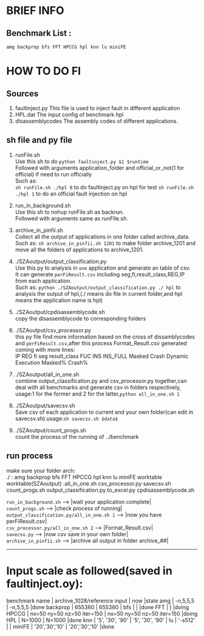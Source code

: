 # BRIEF INFO
## Benchmark List :
	amg backprop bfs FFT HPCCG hpl knn lu miniFE
# HOW TO DO FI
## Sources
1. faultinject.py 
	This file is used to inject fault in different application
2. HPL.dat
	The input config of benchmark hpl 
3. disassemblycodes
	The assembly codes of different applications.
## sh file and py file
1. runFile.sh  
	Use this sh to do ```python faultinject.py $1 $runtime```  
	Followed with arguments application_folder and official_or_not(1 for official) if need to run officially  
	Such as:  
		``` sh runFile.sh ./hpl 0 ``` to do faultinject.py on hpl for test
		``` sh runFile.sh ./hpl 1 ``` to do an official fault injection on hpl
2. run_in_background.sh  
	Use this sh to nohup runFile.sh as backrun.  
	Followed with arguments same as runFIle.sh.  
3. archive_in_pinfii.sh  
	Collect all the output of applications in one folder called archive_data.  
	Such as:
		``` sh archive_in_pinfii.sh 1201 ``` to make folder archive_1201 and move all the folders of applications to archive_1201.  

4. ./SZAoutput/output_classification.py  
	Use this py to analysis in `one` application and generate an table of csv.  
	It can generate `perFiResult.csv` including  seg,fi,result_class,REG,IP  from each application.  
	Such as:
		``` python ./SZAoutput/output_classification.py ./ hpl ``` to analysis the output of hpl,(./ means do file in current folder,and hpl means the application name is hpl)  
5. ./SZAoutput/cpdisassemblycode.sh  
copy the disassemblycode to corresponding folders 
6. ./SZAoutput/csv_processor.py  
this py file find more information based on the cross of dissamblycodes and `perFiResult.csv`,after this process Format_Result.csv generated coming with more lines:  
IP	REG	fi	seg	result_class	FUC	INS	INS_FULL	Masked	Crash	Dynamic Execution	Masked%	Crash%
7. ./SZAoutput/all_in_one.sh  
   	combine output_classification.py and csv_processor.py together,can deal with all benchmarks and generate csv in folders respectively,  
   	usage:1 for the former and 2 for the latter,`python all_in_one.sh 1`  
10. ./SZAoutput/savecsv.sh  
	Save csv of each application to current and your own folder(can edit in savecsv.sh).usage:`sh savecsv.sh $data$`  
11. ./SZAoutput/count_progs.sh  
    	count the process of the running of ../benchmark
## run process 
make sure your folder arch:  
./ : amg backprop bfs FFT HPCCG hpl knn lu miniFE worktable  
worktable(SZAoutput) :all_in_one.sh         csv_processor.py          savecsv.sh	count_progs.sh        output_classification.py  to_excel.py	cpdisassemblycode.sh  

`run_in_background.sh`		--> |wait your application complete|  
`count_progs.sh`	--> |check process of running|  
`output_classification.py/all_in_one.sh 1` --> |now you have perFiResult.csv|  
`csv_processor.py/all_in_one.sh 2`	--> |Format_Result.csv|  
`savecsv.py` 			--> |now csv save in your own folder|  
`archive_in_pinfii.sh`		--> |archive all output in folder archive_##|  

-----

# Input scale as followed(saved in faultinject.oy):
benchmark name 	| archive_1028/reference input	| now				|state
amg		| -n,5,5,5			| -n,5,5,5			|done
backprop	| 655360			| 655360			|
bfs		|				| 				|done
FFT		|				|				|doing
HPCCG		| nx=50 ny=50 nz=50 iter=150	| nx=50 ny=50 nz=50 iter=150	|doing
HPL		| N=1000			| N=1000			|done
knn		| '5', '30', '90'		| '5', '30', '90'		|
lu		| '-s512'			|				|
miniFE		| '20','30','10'		| '20','30','10'		|done
